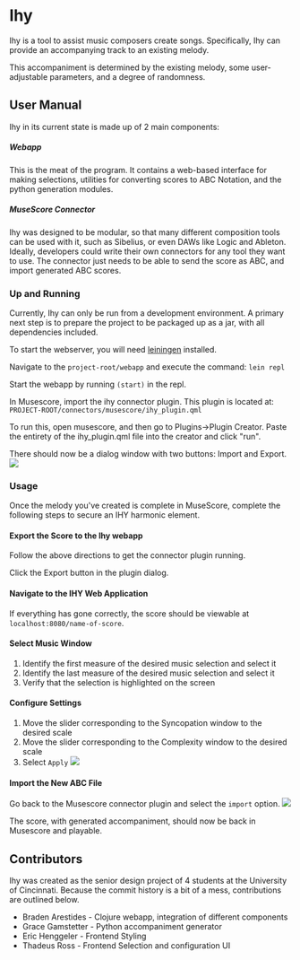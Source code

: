 # Ihy

Ihy is a tool to assist music composers create songs. Specifically,
Ihy can provide an accompanying track to an existing melody.

This accompaniment is determined by the existing melody, some
user-adjustable parameters, and a degree of randomness.

## User Manual

Ihy in its current state is made up of 2 main components:

##### Webapp
This is the meat of the program. It contains a web-based interface for
making selections, utilities for converting scores to ABC Notation,
and the python generation modules.

##### MuseScore Connector
Ihy was designed to be modular, so that many different composition
tools can be used with it, such as Sibelius, or even DAWs like Logic
and Ableton. Ideally, developers could write their own connectors for
any tool they want to use. The connector just needs to be able to send
the score as ABC, and import generated ABC scores.

### Up and Running
Currently, Ihy can only be run from a development environment. A
primary next step is to prepare the project to be packaged up as a
jar, with all dependencies included.

To start the webserver, you will need
[leiningen](https://leiningen.org/) installed.

Navigate to the `project-root/webapp` and execute the command:
`lein repl`

Start the webapp by running `(start)` in the repl.

In Musescore, import the ihy connector plugin. This plugin is located
at: `PROJECT-ROOT/connectors/musescore/ihy_plugin.qml`

To run this, open musescore, and then go to Plugins->Plugin Creator.
Paste the entirety of the ihy_plugin.qml file into the creator and
click "run".

There should now be a dialog window with two buttons: Import and Export.
![](https://i.imgur.com/Ey9Dqre.png)

### Usage

Once the melody you've created is complete in MuseScore, complete the following steps to secure an IHY harmonic element.

#### Export the Score to the Ihy webapp

Follow the above directions to get the connector plugin running.

Click the Export button in the plugin dialog.

#### Navigate to the IHY Web Application
If everything has gone correctly, the score should be viewable at
`localhost:8080/name-of-score`.

#### Select Music Window

1. Identify the first measure of the desired music selection and select it
2. Identify the last measure of the desired music selection and select it
3. Verify that the selection is highlighted on the screen

#### Configure Settings

1. Move the slider corresponding to the Syncopation window to the desired scale
2. Move the slider corresponding to the Complexity window to the desired scale
3. Select `Apply`
![](https://i.imgur.com/zQUaIwa.png)

#### Import the New ABC File
Go back to the Musescore connector plugin and select the `import` option.
![](https://i.imgur.com/lIkFnCM.png)

The score, with generated accompaniment, should now be back in
Musescore and playable.

## Contributors

Ihy was created as the senior design project of 4 students at the
University of Cincinnati. Because the commit history is a bit of a
mess, contributions are outlined below.

- Braden Arestides - Clojure webapp, integration of different components
- Grace Gamstetter - Python accompaniment generator
- Eric Henggeler   - Frontend Styling
- Thadeus Ross     - Frontend Selection and configuration UI
